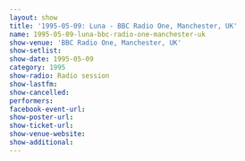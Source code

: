 ```yaml
---
layout: show
title: '1995-05-09: Luna - BBC Radio One, Manchester, UK'
name: 1995-05-09-luna-bbc-radio-one-manchester-uk
show-venue: 'BBC Radio One, Manchester, UK'
show-setlist: 
show-date: 1995-05-09
category: 1995
show-radio: Radio session
show-lastfm: 
show-cancelled: 
performers: 
facebook-event-url: 
show-poster-url: 
show-ticket-url: 
show-venue-website: 
show-additional: 
---
```



